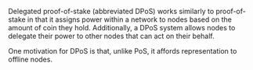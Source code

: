 Delegated proof-of-stake (abbreviated DPoS) works similarly to proof-of-stake in that it assigns power within a network to nodes based on the amount of coin they hold. Additionally, a DPoS system allows nodes to delegate their power to other nodes that can act on their behalf. 

One motivation for DPoS is that, unlike PoS, it affords representation to offline nodes.
